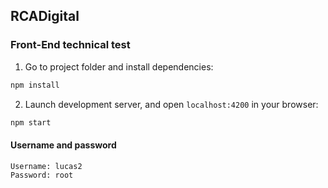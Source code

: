 ## RCADigital

### Front-End technical test

1. Go to project folder and install dependencies:

```bash
npm install
```

2. Launch development server, and open `localhost:4200` in your browser:

```bash
npm start
```

#### Username and password
    Username: lucas2
    Password: root